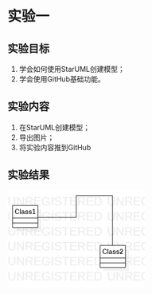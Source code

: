 # 实验一

## 实验目标

1. 学会如何使用StarUML创建模型；
2. 学会使用GitHub基础功能。

## 实验内容

1. 在StarUML创建模型；
2. 导出图片；
3. 将实验内容推到GitHub

## 实验结果

![实验一](./model1.jpg)

